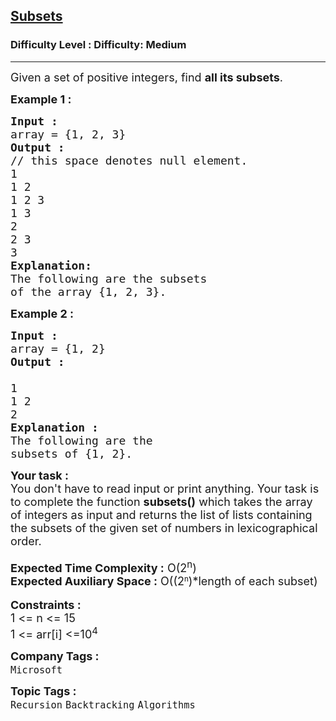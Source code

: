 <h2><a href="https://www.geeksforgeeks.org/problems/subsets-1613027340/1">Subsets</a></h2><h3>Difficulty Level : Difficulty: Medium</h3><hr><div class="problems_problem_content__Xm_eO"><p><span style="font-size: 18px;">Given a set of positive integers, find <strong>all its subsets</strong>.</span></p>
<p><strong><span style="font-size: 18px;">Example 1 :</span></strong></p>
<pre><span style="font-size: 18px;"><strong>Input :</strong> </span>
<span style="font-size: 18px;">array = {1, 2, 3}</span>
<strong><span style="font-size: 18px;">Output :</span></strong>
<span style="font-size: 18px;">// this space denotes null element. 
1
1 2
1 2 3
1 3
2
2 3
3</span>
<strong><span style="font-size: 18px;">Explanation: </span></strong>
<span style="font-size: 18px;">The following are the subsets 
of the array {1, 2, 3}.</span></pre>
<p><strong><span style="font-size: 18px;">Example 2 :</span></strong></p>
<pre><strong><span style="font-size: 18px;">Input :</span></strong>
<span style="font-size: 18px;">array = {1, 2}</span>
<strong><span style="font-size: 18px;">Output :
</span></strong><span style="font-size: 18px;">
1 
1 2
2</span>
<strong><span style="font-size: 18px;">Explanation :</span></strong>
<span style="font-size: 18px;">The following are the 
subsets of {1, 2}.</span></pre>
<div><strong><span style="font-size: 18px;">Your task :</span></strong></div>
<div><span style="font-size: 18px;">You don't have to read input or print anything. Your task is to complete the function <strong>subsets()</strong> which takes the array of integers as input and returns the list of lists containing the subsets of the given set of numbers in lexicographical order.</span></div>
<div>&nbsp;</div>
<div><span style="font-size: 18px;"><strong>Expected Time Complexity :</strong> O(2<sup>n</sup>)</span></div>
<div><span style="font-size: 18px;"><strong>Expected Auxiliary Space :</strong> O((</span><span style="font-size: 18px;">2</span><sup>n</sup><span style="font-size: 18px;">)</span><span style="font-size: 18px;">*length of each subset)</span></div>
<div>&nbsp;</div>
<div><strong><span style="font-size: 18px;">Constraints :</span></strong></div>
<div><span style="font-size: 18px;">1 &lt;= n &lt;= 15</span></div>
<div><span style="font-size: 18px;">1 &lt;= arr[i] &lt;=10<sup>4</sup></span></div></div><p><span style=font-size:18px><strong>Company Tags : </strong><br><code>Microsoft</code>&nbsp;<br><p><span style=font-size:18px><strong>Topic Tags : </strong><br><code>Recursion</code>&nbsp;<code>Backtracking</code>&nbsp;<code>Algorithms</code>&nbsp;